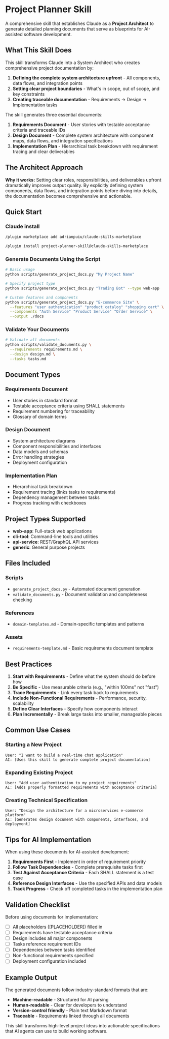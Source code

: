 # Project Planner Skill

A comprehensive skill that establishes Claude as a **Project Architect** to generate detailed planning documents that serve as blueprints for AI-assisted software development.

## What This Skill Does

This skill transforms Claude into a System Architect who creates comprehensive project documentation by:

1. **Defining the complete system architecture upfront** - All components, data flows, and integration points
2. **Setting clear project boundaries** - What's in scope, out of scope, and key constraints
3. **Creating traceable documentation** - Requirements → Design → Implementation tasks

The skill generates three essential documents:

1. **Requirements Document** - User stories with testable acceptance criteria and traceable IDs
2. **Design Document** - Complete system architecture with component maps, data flows, and integration specifications
3. **Implementation Plan** - Hierarchical task breakdown with requirement tracing and clear deliverables

## The Architect Approach

**Why it works:** Setting clear roles, responsibilities, and deliverables upfront dramatically improves output quality. By explicitly defining system components, data flows, and integration points before diving into details, the documentation becomes comprehensive and actionable.

## Quick Start
### Claude install

```bash
/plugin marketplace add adrianpuiu/claude-skills-marketplace

/plugin install project-planner-skill@claude-skills-marketplace
```

### Generate Documents Using the Script

```bash
# Basic usage
python scripts/generate_project_docs.py "My Project Name"

# Specify project type
python scripts/generate_project_docs.py "Trading Bot" --type web-app

# Custom features and components
python scripts/generate_project_docs.py "E-commerce Site" \
  --features "user authentication" "product catalog" "shopping cart" \
  --components "Auth Service" "Product Service" "Order Service" \
  --output ./docs
```

### Validate Your Documents

```bash
# Validate all documents
python scripts/validate_documents.py \
  --requirements requirements.md \
  --design design.md \
  --tasks tasks.md
```

## Document Types

### Requirements Document
- User stories in standard format
- Testable acceptance criteria using SHALL statements
- Requirement numbering for traceability
- Glossary of domain terms

### Design Document  
- System architecture diagrams
- Component responsibilities and interfaces
- Data models and schemas
- Error handling strategies
- Deployment configuration

### Implementation Plan
- Hierarchical task breakdown
- Requirement tracing (links tasks to requirements)
- Dependency management between tasks
- Progress tracking with checkboxes

## Project Types Supported

- **web-app**: Full-stack web applications
- **cli-tool**: Command-line tools and utilities
- **api-service**: REST/GraphQL API services
- **generic**: General purpose projects

## Files Included

### Scripts
- `generate_project_docs.py` - Automated document generation
- `validate_documents.py` - Document validation and completeness checking

### References
- `domain-templates.md` - Domain-specific templates and patterns

### Assets
- `requirements-template.md` - Basic requirements document template

## Best Practices

1. **Start with Requirements** - Define what the system should do before how
2. **Be Specific** - Use measurable criteria (e.g., "within 100ms" not "fast")
3. **Trace Requirements** - Link every task back to requirements
4. **Include Non-Functional Requirements** - Performance, security, scalability
5. **Define Clear Interfaces** - Specify how components interact
6. **Plan Incrementally** - Break large tasks into smaller, manageable pieces

## Common Use Cases

### Starting a New Project
```
User: "I want to build a real-time chat application"
AI: [Uses this skill to generate complete project documentation]
```

### Expanding Existing Project
```
User: "Add user authentication to my project requirements"
AI: [Adds properly formatted requirements with acceptance criteria]
```

### Creating Technical Specification
```
User: "Design the architecture for a microservices e-commerce platform"
AI: [Generates design document with components, interfaces, and deployment]
```

## Tips for AI Implementation

When using these documents for AI-assisted development:

1. **Requirements First** - Implement in order of requirement priority
2. **Follow Task Dependencies** - Complete prerequisite tasks first
3. **Test Against Acceptance Criteria** - Each SHALL statement is a test case
4. **Reference Design Interfaces** - Use the specified APIs and data models
5. **Track Progress** - Check off completed tasks in the implementation plan

## Validation Checklist

Before using documents for implementation:

- [ ] All placeholders ([PLACEHOLDER]) filled in
- [ ] Requirements have testable acceptance criteria
- [ ] Design includes all major components
- [ ] Tasks reference requirement IDs
- [ ] Dependencies between tasks identified
- [ ] Non-functional requirements specified
- [ ] Deployment configuration included

## Example Output

The generated documents follow industry-standard formats that are:
- **Machine-readable** - Structured for AI parsing
- **Human-readable** - Clear for developers to understand  
- **Version-control friendly** - Plain text Markdown format
- **Traceable** - Requirements linked through all documents

This skill transforms high-level project ideas into actionable specifications that AI agents can use to build working software.
